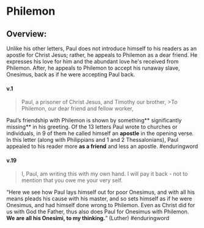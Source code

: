 # Philemon

## Overview:
Unlike his other letters, Paul does not introduce himself to his readers as an apostle for Christ Jesus; rather, he appeals to Philemon as a dear friend. He expresses his love for him and the abundant love he's received from Philemon. After, he appeals to Philemon to accept his runaway slave, Onesimus, back as if he were accepting Paul back. 


#### v.1
>Paul, a prisoner of Christ Jesus, and Timothy our brother,
	>To Philemon, our dear friend and fellow worker,

Paul’s friendship with Philemon is shown by something** significantly missing** in his greeting. Of the 13 letters Paul wrote to churches or individuals, in 9 of them he called himself an **apostle** in the opening verse. In this letter (along with Philippians and 1 and 2 Thessalonians), Paul appealed to his reader more **as a friend** and less an apostle.
#enduringword 

#### v.19
>I, Paul, am writing this with my own hand. I will pay it back - not to mention that you owe me your very self.

“Here we see how Paul lays himself out for poor Onesimus, and with all his means pleads his cause with his master, and so sets himself as if he were Onesimus, and had himself done wrong to Philemon. Even as Christ did for us with God the Father, thus also does Paul for Onesimus with Philemon. **We are all his Onesimi, to my thinking.**” (Luther)
#enduringword 




